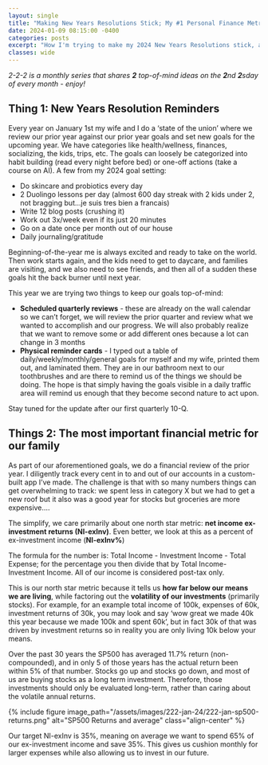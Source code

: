 ```yaml
---
layout: single
title: "Making New Years Resolutions Stick; My #1 Personal Finance Metric - 2-2-2 January 2024"
date: 2024-01-09 08:15:00 -0400
categories: posts
excerpt: "How I'm trying to make my 2024 New Years Resolutions stick, and the #1 personal finance metric my family uses to evaluate our year!"
classes: wide
---
```


*2-2-2 is a monthly series that shares **2** top-of-mind ideas on the **2**nd **2**sday of every month - enjoy!*

## Thing 1: New Years Resolution Reminders

Every year on January 1st my wife and I do a ‘state of the union’ where we review our prior year against our prior year goals and set new goals for the upcoming year. We have categories like health/wellness, finances, socializing, the kids, trips, etc. The goals can loosely be categorized into habit building (read every night before bed) or one-off actions (take a course on AI). A few from my 2024 goal setting:

- Do skincare and probiotics every day
- 2 Duolingo lessons per day (almost 600 day streak with 2 kids under 2, not bragging but...je suis tres bien a francais)
- Write 12 blog posts (crushing it)
- Work out 3x/week even if its just 20 minutes
- Go on a date once per month out of our house
- Daily journaling/gratitude

Beginning-of-the-year me is always excited and ready to take on the world. Then work starts again, and the kids need to get to daycare, and families are visiting, and we also need to see friends, and then all of a sudden these goals hit the back burner until next year.

This year we are trying two things to keep our goals top-of-mind:

- **Scheduled quarterly reviews** - these are already on the wall calendar so we can’t forget, we will review the prior quarter and review what we wanted to accomplish and our progress. We will also probably realize that we want to remove some or add different ones because a lot can change in 3 months
- **Physical reminder cards** - I typed out a table of daily/weekly/monthly/general goals for myself and my wife, printed them out, and laminated them. They are in our bathroom next to our toothbrushes and are there to remind us of the things we should be doing. The hope is that simply having the goals visible in a daily traffic area will remind us enough that they become second nature to act upon.

Stay tuned for the update after our first quarterly 10-Q.

## Things 2: The most important financial metric for our family

As part of our aforementioned goals, we do a financial review of the prior year. I diligently track every cent in to and out of our accounts in a custom-built app I’ve made. The challenge is that with so many numbers things can get overwhelming to track: we spent less in category X but we had to get a new roof but it also was a good year for stocks but groceries are more expensive….

The simplify, we care primarily about one north star metric: **net income ex-investment returns (NI-exInv)**. Even better, we look at this as a percent of ex-investment income (**NI-exInv%**)

The formula for the number is: Total Income - Investment Income - Total Expense; for the percentage you then divide that by Total Income-Investment Income. All of our income is considered post-tax only.

This is our north star metric because it tells us **how far below our means we are living**, while factoring out the **volatility of our investments** (primarily stocks). For example, for an example total income of 100k, expenses of 60k, investment returns of 30k, you may look and say ‘wow great we made 40k this year because we made 100k and spent 60k’, but in fact 30k of that was driven by investment returns so in reality you are only living 10k below your means. 

Over the past 30 years the SP500 has averaged 11.7% return (non-compounded), and in only 5 of those years has the actual return been within 5% of that number. Stocks go up and stocks go down, and most of us are buying stocks as a long term investment. Therefore, those investments should only be evaluated long-term, rather than caring about the volatile annual returns.

{% include figure
    image_path="/assets/images/222-jan-24/222-jan-sp500-returns.png"
    alt="SP500 Returns and average"
    class="align-center"
%}

Our target NI-exInv is 35%, meaning on average we want to spend 65% of our ex-investment income and save 35%. This gives us cushion monthly for larger expenses while also allowing us to invest in our future.